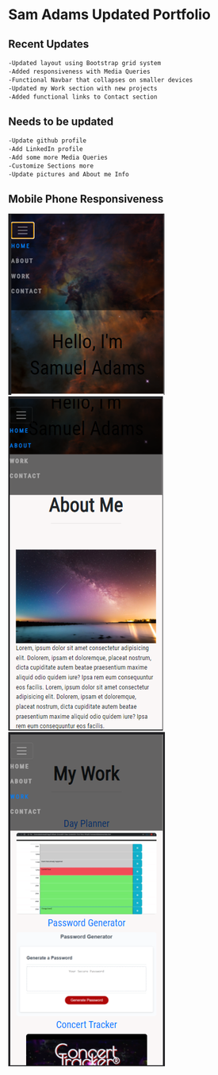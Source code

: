 # Sam Adams Updated Portfolio

## Recent Updates

```md
-Updated layout using Bootstrap grid system
-Added responsiveness with Media Queries
-Functional Navbar that collapses on smaller devices
-Updated my Work section with new projects
-Added functional links to Contact section
```

## Needs to be updated

```md
-Update github profile
-Add LinkedIn profile
-Add some more Media Queries
-Customize Sections more
-Update pictures and About me Info
```

## Mobile Phone Responsiveness

![image](./assets/images/ex1.PNG)
![image](./assets/images/ex2.PNG)
![image](./assets/images/ex3.PNG)